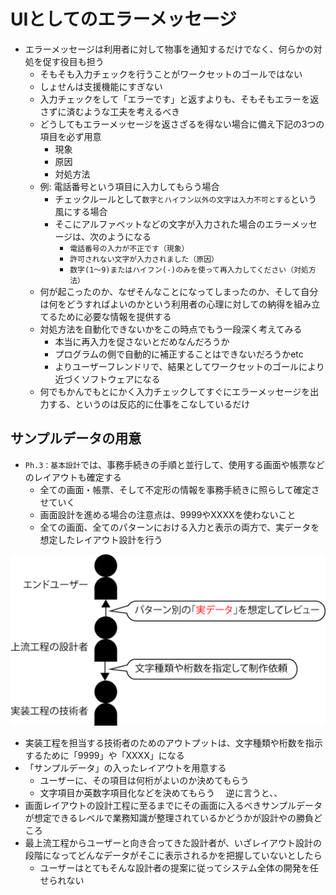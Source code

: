 # UIとしてのエラーメッセージ

* エラーメッセージは利用者に対して物事を通知するだけでなく、何らかの対処を促す役目も担う
    * そもそも入力チェックを行うことがワークセットのゴールではない
    * しょせんは支援機能にすぎない
    * 入力チェックをして「エラーです」と返すよりも、そもそもエラーを返さずに済むような工夫を考えるべき
    * どうしてもエラーメッセージを返さざるを得ない場合に備え下記の3つの項目を必ず用意
        * 現象
        * 原因
        * 対処方法
    * 例: 電話番号という項目に入力してもらう場合
        * チェックルールとして`数字とハイフン以外の文字は入力不可とする`という風にする場合
        * そこにアルファベットなどの文字が入力された場合のエラーメッセージは、次のようになる
            * `電話番号の入力が不正です（現象）`
            * `許可されない文字が入力されました（原因）`
            * `数字(1～9)またはハイフン(-)のみを使って再入力してください（対処方法）`
    * 何が起こったのか、なぜそんなことになってしまったのか、そして自分は何をどうすればよいのかという利用者の心理に対しての納得を組み立てるために必要な情報を提供する
    * 対処方法を自動化できないかをこの時点でもう一段深く考えてみる
        * 本当に再入力を促さないとだめなんだろうか
        * プログラムの側で自動的に補正することはできないだろうかetc
        * よりユーザーフレンドリで、結果としてワークセットのゴールにより近づくソフトウェアになる
    * 何でもかんでもとにかく入力チェックしてすぐにエラーメッセージを出力する、というのは反応的に仕事をこなしているだけ

## サンプルデータの用意

* `Ph.3：基本設計`では、事務手続きの手順と並行して、使用する画面や帳票などのレイアウトも確定する
    * 全ての画面・帳票、そして不定形の情報を事務手続きに照らして確定させていく
    * 画面設計を進める場合の注意点は、9999やXXXXを使わないこと
    * 全ての画面、全てのパターンにおける入力と表示の両方で、実データを想定したレイアウト設計を行う

![ui_17](image/ui_17.png)

* 実装工程を担当する技術者のためのアウトプットは、文字種類や桁数を指示するために「9999」や「XXXX」になる
* 「サンプルデータ」の入ったレイアウトを用意する
    * ユーザーに、その項目は何桁がよいのか決めてもらう
    * 文字項目か英数字項目化などを決めてもらう
　逆に言うと、、
* 画面レイアウトの設計工程に至るまでにその画面に入るべきサンプルデータが想定できるレベルで業務知識が整理されているかどうかが設計やの勝負どころ
* 最上流工程からユーザーと向き合ってきた設計者が、いざレイアウト設計の段階になってどんなデータがそこに表示されるかを把握していないとしたら
    * ユーザーはとてもそんな設計者の提案に従ってシステム全体の開発を任せられない
